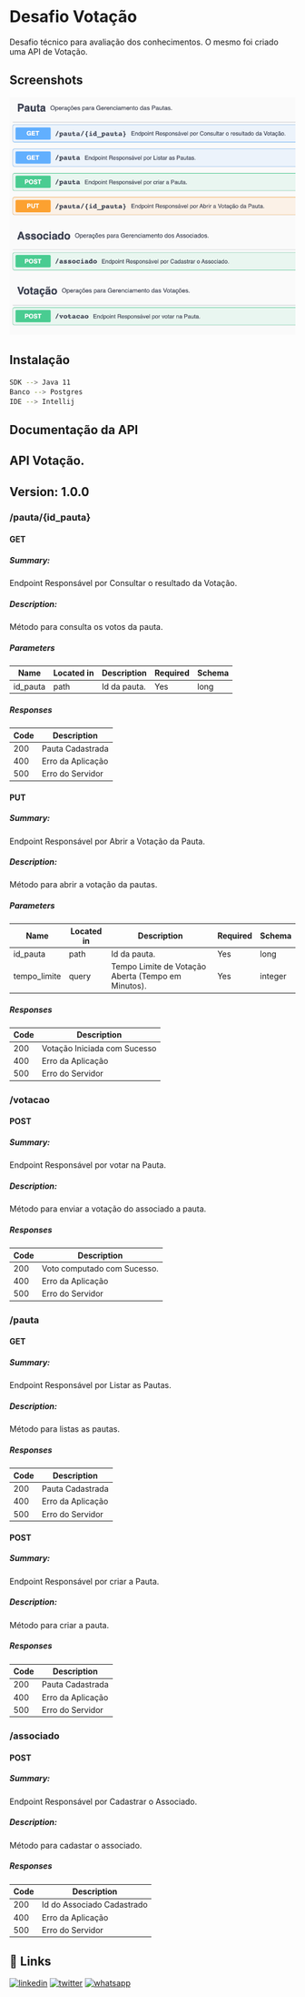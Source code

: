 
# Desafio Votação

Desafio técnico para avaliação dos conhecimentos. O mesmo foi criado uma API de Votação.

## Screenshots

![App Screenshot](https://github.com/wylliamnovais/desafio-votacao/blob/dd6e9bcb51755de915ccd36830a0c4c9ad2a8cf3/src/main/resources/estrutura/endpoints.png)




## Instalação



```bash
SDK --> Java 11
Banco --> Postgres
IDE --> Intellij
```
    
## Documentação da API

## API Votação.

## Version: 1.0.0

### /pauta/{id_pauta}

#### GET
##### Summary:

Endpoint Responsável por Consultar o resultado da Votação.

##### Description:

Método para consulta os votos da pauta.

##### Parameters

| Name | Located in | Description | Required | Schema |
| ---- | ---------- | ----------- | -------- | ---- |
| id_pauta | path | Id da pauta. | Yes | long |

##### Responses

| Code | Description |
| ---- | ----------- |
| 200 | Pauta Cadastrada |
| 400 | Erro da Aplicação |
| 500 | Erro do Servidor |

#### PUT
##### Summary:

Endpoint Responsável por Abrir a Votação da Pauta.

##### Description:

Método para abrir a votação da pautas.

##### Parameters

| Name | Located in | Description | Required | Schema |
| ---- | ---------- | ----------- | -------- | ---- |
| id_pauta | path | Id da pauta. | Yes | long |
| tempo_limite | query | Tempo Limite de Votação Aberta (Tempo em Minutos). | Yes | integer |

##### Responses

| Code | Description |
| ---- | ----------- |
| 200 | Votação Iniciada com Sucesso |
| 400 | Erro da Aplicação |
| 500 | Erro do Servidor |

### /votacao

#### POST
##### Summary:

Endpoint Responsável por votar na Pauta.

##### Description:

Método para enviar a votação do associado a pauta.

##### Responses

| Code | Description |
| ---- | ----------- |
| 200 | Voto computado com Sucesso. |
| 400 | Erro da Aplicação |
| 500 | Erro do Servidor |

### /pauta

#### GET
##### Summary:

Endpoint Responsável por Listar as Pautas.

##### Description:

Método para listas as pautas.

##### Responses

| Code | Description |
| ---- | ----------- |
| 200 | Pauta Cadastrada |
| 400 | Erro da Aplicação |
| 500 | Erro do Servidor |

#### POST
##### Summary:

Endpoint Responsável por criar a Pauta.

##### Description:

Método para criar a pauta.

##### Responses

| Code | Description |
| ---- | ----------- |
| 200 | Pauta Cadastrada |
| 400 | Erro da Aplicação |
| 500 | Erro do Servidor |

### /associado

#### POST
##### Summary:

Endpoint Responsável por Cadastrar o Associado.

##### Description:

Método para cadastar o associado.

##### Responses

| Code | Description |
| ---- | ----------- |
| 200 | Id do Associado Cadastrado |
| 400 | Erro da Aplicação |
| 500 | Erro do Servidor |



## 🔗 Links
[![linkedin](https://img.shields.io/badge/linkedin-0A66C2?style=for-the-badge&logo=linkedin&logoColor=white)](https://www.linkedin.com/)
[![twitter](https://img.shields.io/badge/twitter-1DA1F2?style=for-the-badge&logo=twitter&logoColor=white)](https://twitter.com/)
[![whatsapp](https://img.shields.io/badge/whatsapp-0A66C2?style=for-the-badge&logo=whatsapp&logoColor=white)](https://wa.me/5561983133874)
